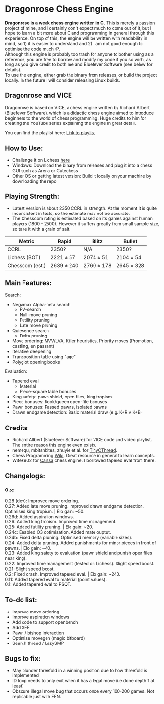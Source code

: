# Dragonrose Chess Engine
**Dragonrose is a weak chess engine written in C.** This is merely a passion project of mine, and I certainly don't expect much to come out of it, but I hope to learn a bit more about C and programming in general through this experience. On top of this, the engine will be written with readability in mind, so 1) it
is easier to understand and 2) I am not good enough to optimise the code much :P. <br>
Although this engine is probably too trash for anyone to bother using as a reference, you are free to borrow and modify my code if you so wish, as long as you give credit to both me and Bluefever Software (see below for details). <br>
To use the engine, either grab the binary from releases, or build the project locally. In the future I will consider releasing Linux builds. <br>

## Dragonrose and VICE

Dragonrose is based on VICE, a chess engine written by Richard Allbert (Bluefever Software), which is a didactic chess engine aimed to introduce beginners to the world of chess programming. Huge credits to him for creating the YouTube series explaining the engine in great detail. <br>

You can find the playlist here: [Link to playlist](https://www.youtube.com/playlist?list=PLZ1QII7yudbc-Ky058TEaOstZHVbT-2hg)

## How to Use:

- Challenge it on Lichess [here](https://lichess.org/@/DragonroseDev)
- Windows: Download the binary from releases and plug it into a chess GUI such as Arena or Cutechess
- Other OS or getting latest version: Build it locally on your machine by downloading the repo

## Playing Strength:

- Latest version is about 2350 CCRL in strength. At the moment it is quite inconsistent in tests, so the estimate may not be accurate.
- The Chesscom rating is estimated based on its games against human players (1800 - 2500). However it suffers greatly from small sample size, so take it with a grain of salt.

| Metric | Rapid | Blitz | Bullet |
| --- | --- | --- | --- |
| CCRL | 2350? | N/A | 2350? |
| Lichess (BOT) | 2221 ± 57 | 2074 ± 51 | 2104 ± 54 |
| Chesscom (est.) | 2639 ± 240 | 2760 ± 178 | 2645 ± 328 |

## Main Features:

Search:
- Negamax Alpha-beta search
  - PV-search
  - Null-move pruning
  - Futility pruning
  - Late move pruning
- Quiesence search
  - Delta pruning
- Move ordering: MVV/LVA, Killer heuristics, Priority moves (Promotion, castling, en passant)
- Iterative deepening
- Transposition table using "age"
- Polyglot opening books

Evaluation:
- Tapered eval
  - Material
  - Piece-square table bonuses
- King safety: pawn shield, open files, king tropism
- Piece bonuses: Rook/queen open-file bonuses
- Pawn bonuses: Passed pawns, isolated pawns
- Drawn endgame detection: Basic material draw (e.g. K+R v K+B)

## Credits
- Richard Allbert (Bluefever Software) for VICE code and video playlist. The entire reason this engine even exists.
- nemequ, mbitsnbites, zhuyie et al. for [TinyCThread](https://github.com/tinycthread/tinycthread/tree/master).
- Chess Programming [Wiki](https://www.chessprogramming.org/Main_Page). Great resource in general to learn concepts.
- Witek902 for [Caissa](https://github.com/Witek902/Caissa) chess engine. I borrowed tapered eval from there.

## Changelogs: <br>
### 0.x: <br>
0.28 (dev): Improved move ordering. <br>
0.27: Added late move pruning. Improved drawn endgame detection. Optimised king tropism. | Elo gain: ~50. <br>
0.26d: Added aspiration windows. <br>
0.26: Added king tropism. Improved time management. <br>
0.25: Added futility pruning. | Elo gain: ~20. <br> 
0.24c: Enabled O3 optimisation. Added mate ouptut. <br>
0.24b: Fixed delta pruning. Optimised memory (variable sizes). <br>
0.24: Added delta pruning. Added punishments for minor pieces in front of pawns. | Elo gain: ~40. <br>
0.23: Added king safety to evaluation (pawn shield and punish open files near king). <br>
0.22: Improved time management (tested on Lichess). Slight speed boost. <br>
0.21: Slight speed boost. <br>
0.2: Fixed crash. Improved tapered eval. | Elo gain: ~240. <br>
0.11: Added tapered eval to material (point values). <br>
0.1: Added tapered eval to PSQT. <br>

## To-do list:
- Improve move ordering
- Improve aspiration windows
- Add code to support openbench
- Add SEE
- Pawn / bishop interaction
- Optimise movegen (magic bitboard)
- Search thread / LazySMP

## Bugs to fix:
- May blunder threefold in a winning position due to how threefold is implemented
- ID loop needs to only exit when it has a legal move (i.e done depth 1 at least)
- Obscure illegal move bug that occurs once every 100-200 games. Not replicable just with FEN.